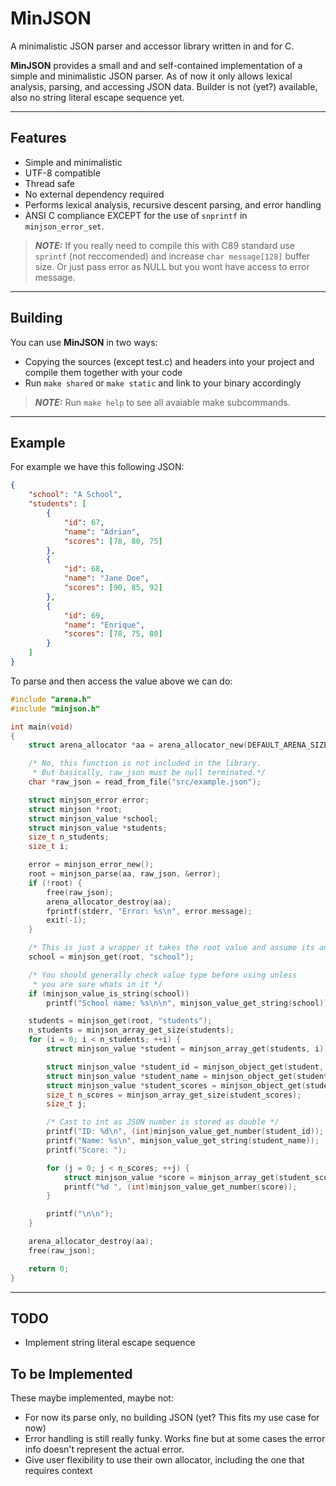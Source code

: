 # MinJSON
A minimalistic JSON parser and accessor library written in and for C.

**MinJSON** provides a small and and self-contained implementation of a simple and
minimalistic JSON parser. As of now it only allows lexical analysis, parsing, and
accessing JSON data. Builder is not (yet?) available, also no string literal escape
sequence yet.

---

## Features
- Simple and minimalistic
- UTF-8 compatible
- Thread safe
- No external dependency required
- Performs lexical analysis, recursive descent parsing, and error handling
- ANSI C compliance EXCEPT for the use of `snprintf` in `minjson_error_set`.
> **_NOTE:_** If you really need to compile this with C89 standard use `sprintf`
(not reccomended) and increase `char message[128]` buffer size. Or just pass
error as NULL but you wont have access to error message.

---

## Building
You can use **MinJSON** in two ways:
- Copying the sources (except test.c) and headers into your project and compile them together with your code
- Run `make shared` or `make static` and link to your binary accordingly
> **_NOTE:_** Run `make help` to see all avaiable make subcommands.

---

## Example
For example we have this following JSON:
```json
{
    "school": "A School",
    "students": [
        {
            "id": 67,
            "name": "Adrian",
            "scores": [78, 80, 75]
        },
        {
            "id": 68,
            "name": "Jane Doe",
            "scores": [90, 85, 92]
        },
        {
            "id": 69,
            "name": "Enrique",
            "scores": [78, 75, 80]
        }
    ]
}
```
To parse and then access the value above we can do:
```c
#include "arena.h"
#include "minjson.h"

int main(void)
{
    struct arena_allocator *aa = arena_allocator_new(DEFAULT_ARENA_SIZE);

    /* No, this function is not included in the library.
     * But basically, raw_json must be null terminated.*/
    char *raw_json = read_from_file("src/example.json");

    struct minjson_error error;
    struct minjson *root;
    struct minjson_value *school;
    struct minjson_value *students;
    size_t n_students;
    size_t i;

    error = minjson_error_new();
    root = minjson_parse(aa, raw_json, &error);
    if (!root) {
        free(raw_json);
        arena_allocator_destroy(aa);
        fprintf(stderr, "Error: %s\n", error.message);
        exit(-1);
    }

    /* This is just a wrapper it takes the root value and assume its an object */
    school = minjson_get(root, "school");

    /* You should generally check value type before using unless
     * you are sure whats in it */
    if (minjson_value_is_string(school))
        printf("School name: %s\n\n", minjson_value_get_string(school));

    students = minjson_get(root, "students");
    n_students = minjson_array_get_size(students);
    for (i = 0; i < n_students; ++i) {
        struct minjson_value *student = minjson_array_get(students, i);

        struct minjson_value *student_id = minjson_object_get(student, "id");
        struct minjson_value *student_name = minjson_object_get(student, "name");
        struct minjson_value *student_scores = minjson_object_get(student, "scores");
        size_t n_scores = minjson_array_get_size(student_scores);
        size_t j;

        /* Cast to int as JSON number is stored as double */
        printf("ID: %d\n", (int)minjson_value_get_number(student_id));
        printf("Name: %s\n", minjson_value_get_string(student_name));
        printf("Score: ");

        for (j = 0; j < n_scores; ++j) {
            struct minjson_value *score = minjson_array_get(student_scores, j);
            printf("%d ", (int)minjson_value_get_number(score));
        }

        printf("\n\n");
    }

    arena_allocator_destroy(aa);
    free(raw_json);

    return 0;
}
```

---

## TODO
- Implement string literal escape sequence

## To be Implemented
These maybe implemented, maybe not:
- For now its parse only, no building JSON (yet? This fits my use case for now)
- Error handling is still really funky. Works fine but at some cases the error
  info doesn't represent the actual error.
- Give user flexibility to use their own allocator, including the one that
  requires context
